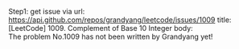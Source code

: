 Step1: get issue via url: https://api.github.com/repos/grandyang/leetcode/issues/1009 
 title:[LeetCode] 1009. Complement of Base 10 Integer 
 body:  
 The problem No.1009 has not been written by Grandyang yet!
